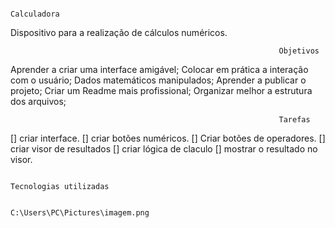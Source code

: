                                                                 Calculadora

Dispositivo para a realização de cálculos numéricos.

                                                                Objetivos
Aprender a criar uma interface amigável; Colocar em prática a interação com o usuário; Dados matemáticos manipulados; Aprender a publicar o projeto; Criar um Readme mais profissional; Organizar melhor a estrutura dos arquivos;

                                                                Tarefas
 [] criar interface. 
 [] criar botões numéricos. 
 [] Criar botões de operadores. 
 [] criar visor de resultados 
 [] criar lógica de claculo 
 [] mostrar o resultado no visor.

                                                                Tecnologias utilizadas

                                                                C:\Users\PC\Pictures\imagem.png


